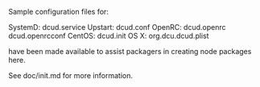 Sample configuration files for:

SystemD: dcud.service
Upstart: dcud.conf
OpenRC:  dcud.openrc
         dcud.openrcconf
CentOS:  dcud.init
OS X:    org.dcu.dcud.plist

have been made available to assist packagers in creating node packages here.

See doc/init.md for more information.
